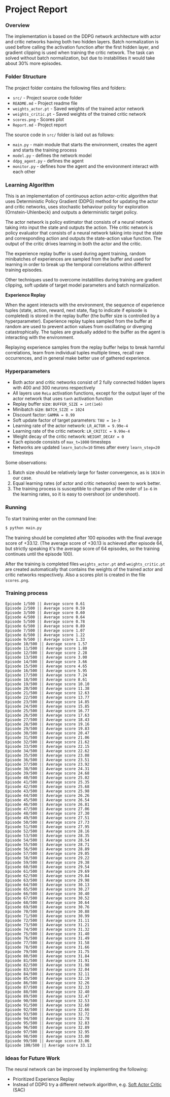 # Project Report

### Overview

The implementation is based on the DDPG network architecture with actor and critic networks having both two hidden layers.
Batch normalization is used before calling the activation function after the first hidden layer,
and gradient clipping is used when training the critic network. The task can solved without batch normalization, but due to instabilities it would take about 30% more episodes.

### Folder Structure

The project folder contains the following files and folders:

- `src/` - Project source code folder
- `README.md` - Project readme file
- `weights_actor.pt` - Saved weights of the trained actor network
- `weights_critic.pt` - Saved weights of the trained critic network
- `scores.png` - Scores plot
- `Report.md` - Project report

The source code in `src/` folder is laid out as follows:
- `main.py` - main module that starts the environment, creates the agent and starts the training process
- `model.py` - defines the network model
- `ddpg_agent.py` - defines the agent
- `monitor.py` - defines how the agent and the environment interact with each other

### Learning Algorithm

This is an implementation of continuous action actor-critic algorithm that uses Deterministic Policy Gradient (DDPG) method
for updating the actor and critic networks, uses stochastic behaviour policy for exploration (Ornstein-Uhlenbeck) and outputs a deterministic target policy.

The actor network is policy estimator that consists of a neural network taking into input the state and outputs the action. 
THe critic network is policy evaluator that consists of a neural network taking into input the state and corresponding action and outputs the state-action value function.
The output of the critic drives learning in both the actor and the critic.

The experience replay buffer is used during agent training, random minibatches of experiences are sampled from the buffer
and used for learning in order to break up the temporal correlations within different training episodes.

Other techniques used to overcome instablilies during training are gradient clipping, soft update of target model parameters and batch normalization.


**Experience Replay**

When the agent interacts with the environment, the sequence of experience tuples (state, action, reward, next state, flag to indicate if episode is completed) is stored in the 
replay buffer (the buffer size is controlled by a hyperparameter). Experience replay tuples sampled from the buffer at random are used to prevent action values from oscillating or diverging catastrophically.
The tuples are gradually added to the buffer as the agent is interacting with the environment.

Replaying experience samples from the replay buffer helps to break harmful correlations, learn from
individual tuples multiple times, recall rare occurrences, and in general make better use of gathered experience.


### Hyperparameters

- Both actor and critic networks consist of 2 fully connected hidden layers with 400 and 300 neurons respectively
- All layers use `ReLu` activation functions, except for the output layer of the actor network that uses `tanh` activation function
- Replay buffer size: `BUFFER_SIZE = int(1e6)`
- Minibatch size: `BATCH_SIZE = 1024`
- Discount factor: `GAMMA = 0.99`
- Soft update factor of target parameters: `TAU = 1e-3`
- Learning rate of the actor network: `LR_ACTOR = 9.99e-4`
- Learning rate of the critic network: `LR_CRITIC = 9.99e-4`
- Weight decay of the critic network: `WEIGHT_DECAY = 0`
- Each episode consists of `max_t=1000` timesteps
- Networks are updated `learn_batch=10` times after every `learn_step=20` timesteps

Some observations:
1. Batch size should be relatively large for faster convergence, as is `1024` in our case.
2. Equal learning rates (of actor and critic networks) seem to work better.
3. The training process is susceptible to changes of the order of `1e-6` in the learning rates, so it is easy to overshoot (or undershoot).


### Running

To start training enter on the command line:
```sh
$ python main.py
```

The training should be completed after 100 episodes with the final average score of +33.12.
(The average score of +30.13 is achieved after episode 64, but strictly speaking it's the average score of 64 episodes, so the training continues until the episode 100).

After the training is completed files `weights_actor.pt` and `weights_critic.pt` are created automatically that contains the weights of the trained actor and critic networks respectively.
Also a scores plot is created in the file `scores.png`.

### Training process

    Episode 1/500 || Average score 0.61
    Episode 2/500 || Average score 0.59
    Episode 3/500 || Average score 0.60
    Episode 4/500 || Average score 0.64
    Episode 5/500 || Average score 0.78
    Episode 6/500 || Average score 0.89
    Episode 7/500 || Average score 1.07
    Episode 8/500 || Average score 1.22
    Episode 9/500 || Average score 1.33
    Episode 10/500 || Average score 1.57
    Episode 11/500 || Average score 1.80
    Episode 12/500 || Average score 2.28
    Episode 13/500 || Average score 3.00
    Episode 14/500 || Average score 3.66
    Episode 15/500 || Average score 4.65
    Episode 16/500 || Average score 5.95
    Episode 17/500 || Average score 7.24
    Episode 18/500 || Average score 8.61
    Episode 19/500 || Average score 10.10
    Episode 20/500 || Average score 11.38
    Episode 21/500 || Average score 12.63
    Episode 22/500 || Average score 13.77
    Episode 23/500 || Average score 14.85
    Episode 24/500 || Average score 15.85
    Episode 25/500 || Average score 16.77
    Episode 26/500 || Average score 17.63
    Episode 27/500 || Average score 18.43
    Episode 28/500 || Average score 19.16
    Episode 29/500 || Average score 19.83
    Episode 30/500 || Average score 20.47
    Episode 31/500 || Average score 21.06
    Episode 32/500 || Average score 21.62
    Episode 33/500 || Average score 22.15
    Episode 34/500 || Average score 22.62
    Episode 35/500 || Average score 23.08
    Episode 36/500 || Average score 23.51
    Episode 37/500 || Average score 23.92
    Episode 38/500 || Average score 24.31
    Episode 39/500 || Average score 24.68
    Episode 40/500 || Average score 25.02
    Episode 41/500 || Average score 25.35
    Episode 42/500 || Average score 25.68
    Episode 43/500 || Average score 25.98
    Episode 44/500 || Average score 26.26
    Episode 45/500 || Average score 26.54
    Episode 46/500 || Average score 26.81
    Episode 47/500 || Average score 27.06
    Episode 48/500 || Average score 27.30
    Episode 49/500 || Average score 27.51
    Episode 50/500 || Average score 27.73
    Episode 51/500 || Average score 27.95
    Episode 52/500 || Average score 28.16
    Episode 53/500 || Average score 28.35
    Episode 54/500 || Average score 28.54
    Episode 55/500 || Average score 28.71
    Episode 56/500 || Average score 28.89
    Episode 57/500 || Average score 29.05
    Episode 58/500 || Average score 29.22
    Episode 59/500 || Average score 29.38
    Episode 60/500 || Average score 29.54
    Episode 61/500 || Average score 29.69
    Episode 62/500 || Average score 29.84
    Episode 63/500 || Average score 29.98
    Episode 64/500 || Average score 30.13
    Episode 65/500 || Average score 30.27
    Episode 66/500 || Average score 30.40
    Episode 67/500 || Average score 30.52
    Episode 68/500 || Average score 30.64
    Episode 69/500 || Average score 30.76
    Episode 70/500 || Average score 30.88
    Episode 71/500 || Average score 30.99
    Episode 72/500 || Average score 31.11
    Episode 73/500 || Average score 31.21
    Episode 74/500 || Average score 31.32
    Episode 75/500 || Average score 31.40
    Episode 76/500 || Average score 31.49
    Episode 77/500 || Average score 31.58
    Episode 78/500 || Average score 31.66
    Episode 79/500 || Average score 31.75
    Episode 80/500 || Average score 31.84
    Episode 81/500 || Average score 31.91
    Episode 82/500 || Average score 31.98
    Episode 83/500 || Average score 32.04
    Episode 84/500 || Average score 32.11
    Episode 85/500 || Average score 32.19
    Episode 86/500 || Average score 32.26
    Episode 87/500 || Average score 32.33
    Episode 88/500 || Average score 32.40
    Episode 89/500 || Average score 32.47
    Episode 90/500 || Average score 32.53
    Episode 91/500 || Average score 32.60
    Episode 92/500 || Average score 32.66
    Episode 93/500 || Average score 32.72
    Episode 94/500 || Average score 32.78
    Episode 95/500 || Average score 32.83
    Episode 96/500 || Average score 32.89
    Episode 97/500 || Average score 32.95
    Episode 98/500 || Average score 33.00
    Episode 99/500 || Average score 33.06
    Episode 100/500 || Average score 33.12


### Ideas for Future Work

The neural network can be improved by implementing the following:
- Prioritized Experience Replay
- Instead of DDPG try a different network algorithm, e.g. [Soft Actor Critic](https://spinningup.openai.com/en/latest/algorithms/sac.html) (SAC)
